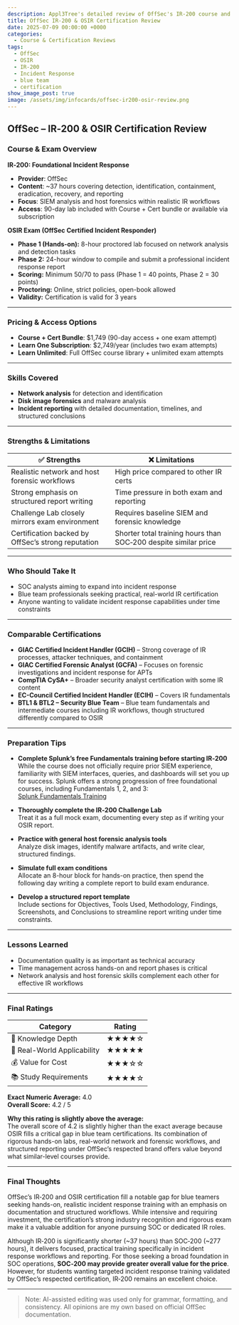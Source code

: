 ```yaml
---
description: Appl3Tree's detailed review of OffSec's IR-200 course and OSIR certification exam.
title: OffSec IR-200 & OSIR Certification Review
date: 2025-07-09 00:00:00 +0000
categories:
  - Course & Certification Reviews
tags:
  - OffSec
  - OSIR
  - IR-200
  - Incident Response
  - blue team
  - certification
show_image_post: true
image: /assets/img/infocards/offsec-ir200-osir-review.png
---
```


## OffSec – IR‑200 & OSIR Certification Review

### Course & Exam Overview

**IR‑200: Foundational Incident Response**  
- **Provider**: OffSec  
- **Content**: ~37 hours covering detection, identification, containment, eradication, recovery, and reporting  
- **Focus**: SIEM analysis and host forensics within realistic IR workflows  
- **Access**: 90-day lab included with Course + Cert bundle or available via subscription

**OSIR Exam (OffSec Certified Incident Responder)**  
- **Phase 1 (Hands-on):** 8-hour proctored lab focused on network analysis and detection tasks  
- **Phase 2:** 24-hour window to compile and submit a professional incident response report  
- **Scoring:** Minimum 50/70 to pass (Phase 1 = 40 points, Phase 2 = 30 points)  
- **Proctoring:** Online, strict policies, open-book allowed  
- **Validity:** Certification is valid for 3 years

---

### Pricing & Access Options

- **Course + Cert Bundle**: $1,749 (90-day access + one exam attempt)  
- **Learn One Subscription**: $2,749/year (includes two exam attempts)  
- **Learn Unlimited**: Full OffSec course library + unlimited exam attempts

---

### Skills Covered

- **Network analysis** for detection and identification  
- **Disk image forensics** and malware analysis  
- **Incident reporting** with detailed documentation, timelines, and structured conclusions

---

### Strengths & Limitations

| ✅ Strengths | ❌ Limitations |
|---------|--------|
| Realistic network and host forensic workflows | High price compared to other IR certs |
| Strong emphasis on structured report writing | Time pressure in both exam and reporting |
| Challenge Lab closely mirrors exam environment | Requires baseline SIEM and forensic knowledge |
| Certification backed by OffSec’s strong reputation | Shorter total training hours than SOC‑200 despite similar price |

---

### Who Should Take It

- SOC analysts aiming to expand into incident response  
- Blue team professionals seeking practical, real-world IR certification  
- Anyone wanting to validate incident response capabilities under time constraints

---

### Comparable Certifications

- **GIAC Certified Incident Handler (GCIH)** – Strong coverage of IR processes, attacker techniques, and containment  
- **GIAC Certified Forensic Analyst (GCFA)** – Focuses on forensic investigations and incident response for APTs  
- **CompTIA CySA+** – Broader security analyst certification with some IR content  
- **EC-Council Certified Incident Handler (ECIH)** – Covers IR fundamentals  
- **BTL1 & BTL2 – Security Blue Team** – Blue team fundamentals and intermediate courses including IR workflows, though structured differently compared to OSIR

---

### Preparation Tips

- **Complete Splunk’s free Fundamentals training before starting IR‑200**  
  While the course does not officially require prior SIEM experience, familiarity with SIEM interfaces, queries, and dashboards will set you up for success. Splunk offers a strong progression of free foundational courses, including Fundamentals 1, 2, and 3:  
  [Splunk Fundamentals Training](https://www.splunk.com/en_us/training/splunk-fundamentals.html)

- **Thoroughly complete the IR‑200 Challenge Lab**  
  Treat it as a full mock exam, documenting every step as if writing your OSIR report.

- **Practice with general host forensic analysis tools**  
  Analyze disk images, identify malware artifacts, and write clear, structured findings.

- **Simulate full exam conditions**  
  Allocate an 8-hour block for hands-on practice, then spend the following day writing a complete report to build exam endurance.

- **Develop a structured report template**  
  Include sections for Objectives, Tools Used, Methodology, Findings, Screenshots, and Conclusions to streamline report writing under time constraints.

---

### Lessons Learned

- Documentation quality is as important as technical accuracy  
- Time management across hands-on and report phases is critical  
- Network analysis and host forensic skills complement each other for effective IR workflows

---

### Final Ratings

| Category | Rating |
|----------|--------|
| 🧠 Knowledge Depth | ★★★★☆ |
| 🧪 Real-World Applicability | ★★★★★ |
| 💰 Value for Cost | ★★★☆☆ |
| 📚 Study Requirements | ★★★★☆ |

**Exact Numeric Average:** 4.0  
**Overall Score:** 4.2 / 5

**Why this rating is slightly above the average:**  
The overall score of 4.2 is slightly higher than the exact average because OSIR fills a critical gap in blue team certifications. Its combination of rigorous hands-on labs, real-world network and forensic workflows, and structured reporting under OffSec’s respected brand offers value beyond what similar-level courses provide.

---

### Final Thoughts

OffSec’s IR‑200 and OSIR certification fill a notable gap for blue teamers seeking hands-on, realistic incident response training with an emphasis on documentation and structured workflows. While intensive and requiring investment, the certification’s strong industry recognition and rigorous exam make it a valuable addition for anyone pursuing SOC or dedicated IR roles.

Although IR‑200 is significantly shorter (~37 hours) than SOC‑200 (~277 hours), it delivers focused, practical training specifically in incident response workflows and reporting. For those seeking a broad foundation in SOC operations, **SOC‑200 may provide greater overall value for the price**. However, for students wanting targeted incident response training validated by OffSec’s respected certification, IR‑200 remains an excellent choice.

---

> Note: AI-assisted editing was used only for grammar, formatting, and consistency. All opinions are my own based on official OffSec documentation.
